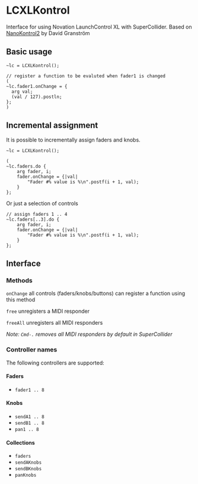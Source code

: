 # LCXLKontrol

Interface for using Novation LaunchControl XL with SuperCollider. Based on [NanoKontrol2](https://github.com/davidgranstrom/NanoKontrol2) by David Granström

## Basic usage

```
~lc = LCXLKontrol();

// register a function to be evaluted when fader1 is changed
(
~lc.fader1.onChange = {
  arg val;
  (val / 127).postln;
};
)
```

## Incremental assignment

It is possible to incrementally assign faders and knobs.

```
~lc = LCXLKontrol();

(
~lc.faders.do {
    arg fader, i;
    fader.onChange = {|val|
        "Fader #% value is %\n".postf(i + 1, val);
    }
};
```

Or just a selection of controls

```
// assign faders 1 .. 4
~lc.faders[..3].do {
    arg fader, i;
    fader.onChange = {|val|
        "Fader #% value is %\n".postf(i + 1, val);
    }
};
```

## Interface

### Methods

`onChange` all controls (faders/knobs/buttons) can register a function using this method

`free` unregisters a MIDI responder

`freeAll` unregisters all MIDI responders

*Note: `Cmd-.` removes all MIDI responders by default in SuperCollider*

### Controller names

The following controllers are supported:

#### Faders

* `fader1 .. 8`

#### Knobs

* `sendA1 .. 8`
* `sendB1 .. 8`
* `pan1 .. 8`

#### Collections

* `faders`
* `sendAKnobs`
* `sendBKnobs`
* `panKnobs`
